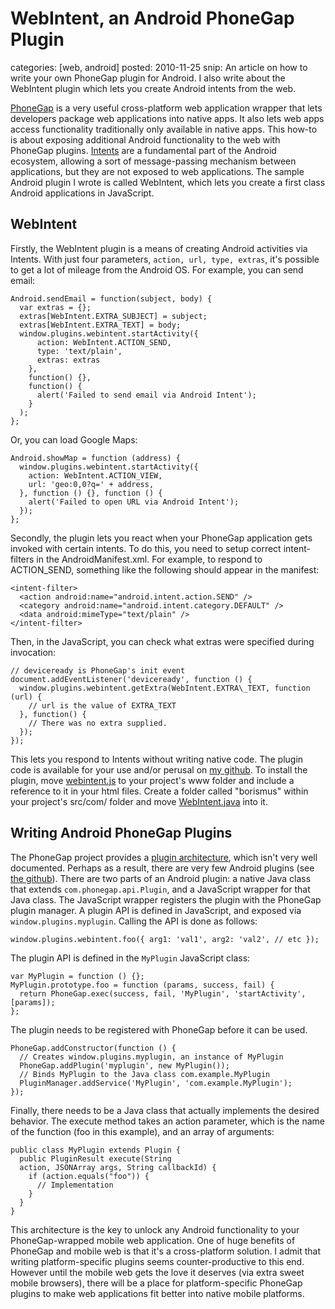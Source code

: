 WebIntent, an Android PhoneGap Plugin
=====================================
categories: [web, android]
posted: 2010-11-25
snip: An article on how to write your own PhoneGap plugin for Android. I also write
  about the WebIntent plugin which lets you create Android intents from the web.



[PhoneGap][] is a very useful cross-platform web application wrapper
that lets developers package web applications into native apps. It also
lets web apps access functionality traditionally only available in
native apps. This how-to is about exposing additional Android
functionality to the web with PhoneGap plugins. [Intents][] are a
fundamental part of the Android ecosystem, allowing a sort of
message-passing mechanism between applications, but they are not exposed
to web applications. The sample Android plugin I wrote is called
WebIntent, which lets you create a first class Android applications in
JavaScript.

## WebIntent

Firstly, the WebIntent plugin is a means of creating Android activities
via Intents. With just four parameters, `action, url, type, extras`,
it's possible to get a lot of mileage from the Android OS. For example,
you can send email: 

    Android.sendEmail = function(subject, body) { 
      var extras = {};
      extras[WebIntent.EXTRA_SUBJECT] = subject;
      extras[WebIntent.EXTRA_TEXT] = body;
      window.plugins.webintent.startActivity({ 
          action: WebIntent.ACTION_SEND,
          type: 'text/plain', 
          extras: extras 
        }, 
        function() {}, 
        function() {
          alert('Failed to send email via Android Intent');
        }
      ); 
    };

Or, you can load Google Maps: 

    Android.showMap = function (address) {
      window.plugins.webintent.startActivity({
        action: WebIntent.ACTION_VIEW,
        url: 'geo:0,0?q=' + address,
      }, function () {}, function () {
        alert('Failed to open URL via Android Intent');
      });
    };


Secondly, the plugin lets you react when your PhoneGap
application gets invoked with certain intents. To do this, you need to
setup correct intent-filters in the AndroidManifest.xml. For example, to
respond to ACTION_SEND, something like the following should appear in
the manifest: 

    <intent-filter> 
      <action android:name="android.intent.action.SEND" />
      <category android:name="android.intent.category.DEFAULT" />
      <data android:mimeType="text/plain" />
    </intent-filter> 

Then, in the JavaScript, you can check what extras were specified during
invocation:

    // deviceready is PhoneGap's init event
    document.addEventListener('deviceready', function () {
      window.plugins.webintent.getExtra(WebIntent.EXTRA\_TEXT, function (url) {
        // url is the value of EXTRA_TEXT 
      }, function() {
        // There was no extra supplied.
      });
    });


This lets you respond to Intents without writing native code. The plugin
code is available for your use and/or perusal on [my github][]. To install
the plugin, move [webintent.js][] to your project's www folder and include a
reference to it in your html files. Create a folder called "borismus" within
your project's src/com/ folder and move [WebIntent.java][] into it.  

## Writing Android PhoneGap Plugins

The PhoneGap project provides a [plugin architecture][], which isn't very
well documented. Perhaps as a result, there are very few Android plugins
(see [the github][]). There are two parts of an Android plugin: a native
Java class that extends `com.phonegap.api.Plugin`, and a JavaScript wrapper
for that Java class. The JavaScript wrapper registers the plugin with the
PhoneGap plugin manager. A plugin API is defined in JavaScript, and exposed
via `window.plugins.myplugin`. Calling the API is done as follows: 

    window.plugins.webintent.foo({ arg1: 'val1', arg2: 'val2', // etc });

The plugin API is defined in the `MyPlugin` JavaScript class:

    var MyPlugin = function () {};
    MyPlugin.prototype.foo = function (params, success, fail) {
      return PhoneGap.exec(success, fail, 'MyPlugin', 'startActivity', [params]);
    };

The plugin needs to be registered with PhoneGap before it can be
used. 

    PhoneGap.addConstructor(function () {
      // Creates window.plugins.myplugin, an instance of MyPlugin
      PhoneGap.addPlugin('myplugin', new MyPlugin()); 
      // Binds MyPlugin to the Java class com.example.MyPlugin 
      PluginManager.addService('MyPlugin', 'com.example.MyPlugin');
    });


Finally, there needs to be a Java class that actually implements the desired
behavior. The execute method takes an action parameter, which is the name of
the function (foo in this example), and an array of arguments: 

    public class MyPlugin extends Plugin {
      public PluginResult execute(String
      action, JSONArray args, String callbackId) {
        if (action.equals("foo")) {
          // Implementation 
        }
      }
    }

This architecture is the key to unlock any Android functionality to your
PhoneGap-wrapped mobile web application. One of huge benefits of PhoneGap
and mobile web is that it's a cross-platform solution. I admit that writing
platform-specific plugins seems counter-productive to this end. However
until the mobile web gets the love it deserves (via extra sweet mobile
browsers), there will be a place for platform-specific PhoneGap plugins to
make web applications fit better into native mobile platforms.

  [PhoneGap]: http://phonegap.com/
  [Intents]: http://developer.android.com/reference/android/content/Intent.html
  [my github]: https://github.com/phonegap/phonegap-plugins/tree/master/Android/WebIntent/
  [webintent.js]: https://github.com/phonegap/phonegap-plugins/blob/master/Android/WebIntent/webintent.js
  [WebIntent.java]: https://github.com/phonegap/phonegap-plugins/blob/master/Android/WebIntent/WebIntent.java
  [plugin architecture]: http://blogs.nitobi.com/joe/2009/12/17/introducing-ponygap-phonegap-plugins-for-android/
  [the github]: https://github.com/phonegap/phonegap-plugins/tree/master/Android/

